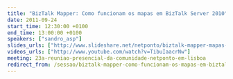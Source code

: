 ```yaml
---
title: "BizTalk Mapper: Como funcionam os mapas em BizTalk Server 2010"
date: 2011-09-24
start_time: 12:30:00 +0100
end_time: 13:00:00 +0100
speakers: ["sandro_asp"]
slides_urls: ["http://www.slideshare.net/netponto/biztalk-mapper-mapas-em-biztalk-server-2010"]
videos_urls: ["http://www.youtube.com/watch?v=TibuIaacrNw"]
meeting: 23a-reuniao-presencial-da-comunidade-netponto-em-lisboa
redirect_from: /sessao/biztalk-mapper-como-funcionam-os-mapas-em-biztalk-server-2010/
---
```

